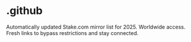 # .github
Automatically updated Stake.com mirror list for 2025. Worldwide access. Fresh links to bypass restrictions and stay connected.
